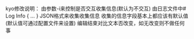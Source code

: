 kyo修改说明：
    由参数-i来控制是否交互收集信息(默认为不交互)
    由日志文件中# Log Info { ... } JSON格式来收集收集信息
    收集的信息字段基本上都应该有默认值(默认值可通过配置文件来设置)
    编辑结束对比文本否改变，如无改变则不做任何事

